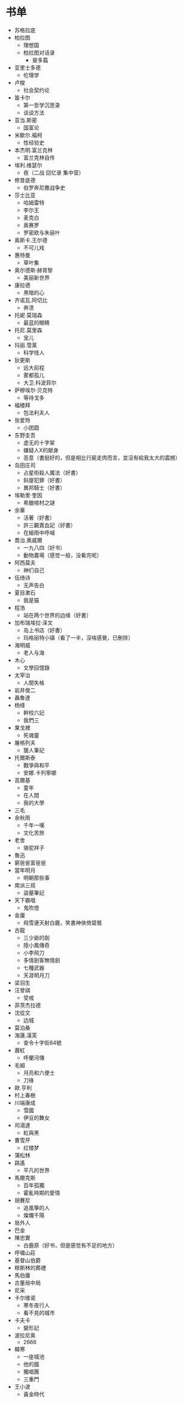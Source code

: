 # 书单

- 苏格拉底
- 柏拉图
  - 理想国
  - 柏拉图对话录
    - 斐多篇
- 亚里士多德
  - 伦理学
- 卢梭
  - 社会契约论
- 笛卡尔
  - 第一哲学沉思录
  - 谈谈方法
- 亚当.斯密
  - 国富论
- 米歇尔.福柯
  - 性经验史
- 本杰明.富兰克林
  - 富兰克林自传
- 埃利.维瑟尔
  - 夜（二战 回忆录 集中营）
- 修昔底德
  - 伯罗奔尼撒战争史
- 莎士比亚
  - 哈姆雷特
  - 李尔王
  - 麦克白
  - 奥赛罗
  - 罗密欧与朱丽叶
- 奥斯卡.王尔德
  - 不可儿戏
- 惠特曼
  - 草叶集
- 奥尔德斯·赫胥黎
  - 美丽新世界
- 康拉德
  - 黑暗的心
- 齐诺瓦.阿切比
  - 奔溃
- 托妮·莫瑞森
  - 最蓝的眼睛
- 托尼.莫里森
  - 宠儿
- 玛丽.雪莱
  - 科学怪人
- 狄更斯
  - 远大前程
  - 雾都孤儿
  - 大卫.科波菲尔
- 萨穆埃尔·贝克特
  - 等待戈多
- 福楼拜
  - 包法利夫人
- 张爱玲
  - 小团圆
- 东野圭吾
  - 虚无的十字架
  - 嫌疑人X的献身
  - 恶意（書挺好的，但是相比行屍走肉而言，並沒有給我太大的震撼）
- 岛田庄司
  - 占星術殺人魔法（好書）
  - 斜屋犯罪（好書）
  - 異邦騎士（好書）
- 埃勒里·奎因
  - 希臘棺材之謎
- 余華
  - 活著（好書）
  - 許三觀賣血記（好書）
  - 在細雨中呼喊
- 喬治.奧威爾
  - 一九八四（好书）
  - 動物農場（感觉一般，没看完呢）
- 阿西莫夫
  - 神们自己
- 伍绮诗
  - 无声告白
- 夏目漱石
  - 我是猫
- 程浩
  - 站在两个世界的边缘（好書）
- 加布瑞埃拉·泽文
  - 岛上书店（好書）
  - 玛格丽特小镇（看了一半，沒啥感覺，已刪除）
- 海明威
  - 老人与海
- 木心
  - 文學回憶錄
- 太宰治
  - 人間失格
- 岩井俊二
- 聶魯達
- 杨绛
  - 幹校六記
  - 我們三
- 果戈裡
  - 死魂靈
- 屠格列夫
  - 獵人筆記
- 托爾斯泰
  - 戰爭與和平
  - 安娜.卡列寧娜
- 高爾基
  - 童年
  - 在人間
  - 我的大學
- 三毛
- 余秋雨
  - 千年一嘆
  - 文化苦旅
- 老舍
  - 骆驼祥子
- 魯迅
- 窮爸爸富爸爸
- 當年明月
  - 明朝那些事
- 南派三叔
  - 盜墓筆記
- 天下霸唱
  - 鬼吹燈
- 金庸
  - 飛雪連天射白鹿，笑書神俠倚碧鴛
- 古龍
  - 三少爺的劍
  - 陸小鳳傳奇
  - 小李飛刀
  - 多情劍客無情劍
  - 七種武器
  - 天涯明月刀
- 梁羽生
- 汪曾祺
  - 受戒
- 菲茨杰拉德
- 沈從文
  - 边城
- 莫泊桑
- 海蓮.漢芙
  - 查令十字街84號
- 蕭紅
  - 呼蘭河傳
- 毛姆
  - 月亮和六便士
  - 刀锋
- 歐.亨利
- 村上春樹
- 川端康成
  - 雪國
  - 伊豆的舞女
- 司湯達
  - 紅與黑
- 曹雪芹
  - 红楼梦
- 蒲松林
- 路遙
  - 平凡的世界
- 馬爾克斯
  - 百年孤獨
  - 霍亂時期的愛情
- 胡賽尼
  - 追風箏的人
  - 燦爛千陽
- 局外人
- 巴金
- 陳忠實
  - 白鹿原（好书，但是感觉有不足的地方）
- 呼嘯山莊
- 基督山伯爵
- 穆斯林的葬禮
- 馬伯庸
- 古董局中局
- 尼采
- 卡尔维诺
  - 寒冬夜行人
  - 看不見的城市
- 卡夫卡
  - 變形記
- 波拉尼奥
  - 2666
- 韓寒
  - 一座城池
  - 他的國
  - 獨唱團
  - 三重門
- 王小波
  - 黃金時代
